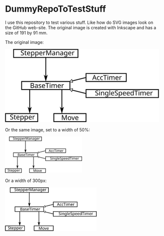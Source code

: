 # DummyRepoToTestStuff
I use this repository to test various stuff. Like how do SVG images look on the GitHub web-site. The original image is created with Inkscape and has a size of 191 by 91 mm.

The original image:

![Original SVG image](images/SVG%20image.svg)

Or the same image, set to a width of 50%:

<img src="images/SVG%20image.svg" alt="Half size SVG image" width="50%" />

Or a width of 300px:

<img src="images/SVG%20image.svg" alt="Small SVG image" width="300px" />
